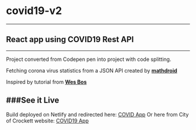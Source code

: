 # covid19-v2
---
## React app using COVID19 Rest API
---
Project converted from Codepen pen into project with code splitting.

Fetching corona virus statistics from a JSON API created by **[mathdroid](https://github.com/mathdroid/covid-19-api)**

Inspired by tutorial from **[Wes Bos](https://github.com/wesbos)**

###See it Live
---
Build deployed on Netlify and redirected here: [COVID App](https://covid19-v2.drcberry.com)
Or here from City of Crockett website: [COVID19 App](https://app.crocketttexas.org)
